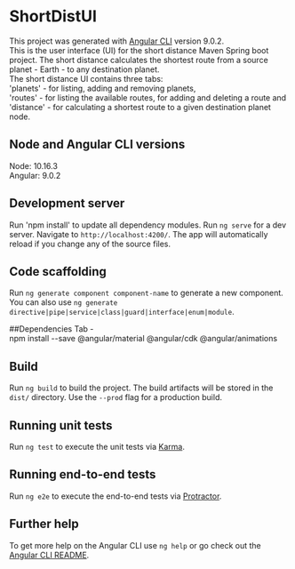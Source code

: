 # ShortDistUI

This project was generated with [Angular CLI](https://github.com/angular/angular-cli) version 9.0.2.  
This is the user interface (UI) for the short distance Maven Spring boot project. 
The short distance calculates the shortest route from a source planet - Earth - 
to any destination planet.  
The short distance UI contains three tabs:  
'planets' - for listing, adding and removing planets,   
'routes' - for listing the available routes, for adding and deleting a route and  
'distance' - for calculating a shortest route to a given destination planet node.

## Node and Angular CLI versions
Node: 10.16.3  
Angular: 9.0.2

## Development server
Run 'npm install' to update all dependency modules.
Run `ng serve` for a dev server. Navigate to `http://localhost:4200/`. The app will automatically reload if you change any of the source files.

## Code scaffolding

Run `ng generate component component-name` to generate a new component. You can also use `ng generate directive|pipe|service|class|guard|interface|enum|module`.

##Dependencies
Tab -  
npm install --save @angular/material @angular/cdk @angular/animations

## Build

Run `ng build` to build the project. The build artifacts will be stored in the `dist/` directory. Use the `--prod` flag for a production build.

## Running unit tests

Run `ng test` to execute the unit tests via [Karma](https://karma-runner.github.io).

## Running end-to-end tests

Run `ng e2e` to execute the end-to-end tests via [Protractor](http://www.protractortest.org/).

## Further help

To get more help on the Angular CLI use `ng help` or go check out the [Angular CLI README](https://github.com/angular/angular-cli/blob/master/README.md).
